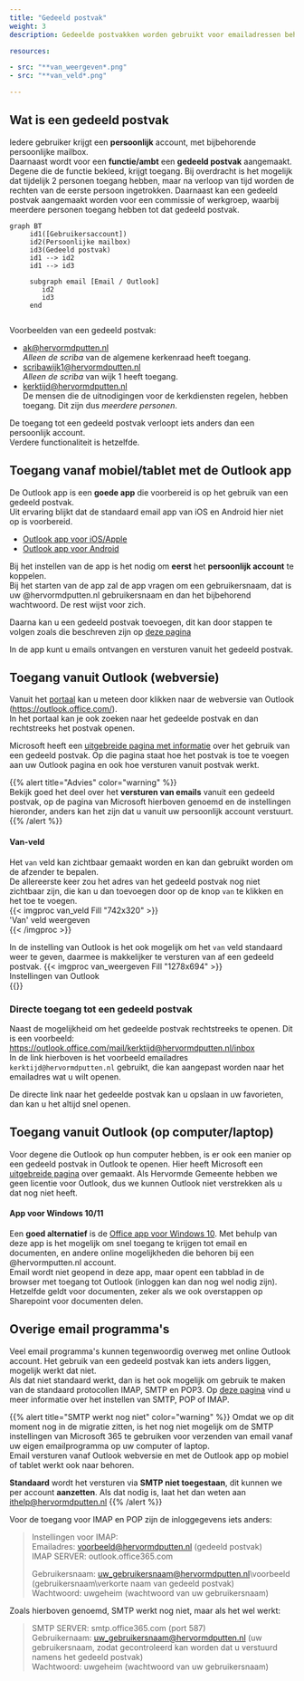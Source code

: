```yaml
---
title: "Gedeeld postvak"   
weight: 3   
description: Gedeelde postvakken worden gebruikt voor emailadressen behorend bij een functie/ambt of commissie.

resources:

- src: "**van_weergeven*.png"
- src: "**van_veld*.png"

---
```


## Wat is een gedeeld postvak

Iedere gebruiker krijgt een **persoonlijk** account, met bijbehorende persoonlijke mailbox.    
Daarnaast wordt voor een **functie/ambt** een **gedeeld postvak** aangemaakt. Degene die de functie bekleed, krijgt
toegang. Bij overdracht is het mogelijk dat tijdelijk 2 personen toegang hebben, maar na verloop van tijd worden de
rechten van de eerste persoon ingetrokken. Daarnaast kan een gedeeld postvak aangemaakt worden voor een commissie of
werkgroep, waarbij meerdere personen toegang hebben tot dat gedeeld postvak.

```mermaid
graph BT
     id1([Gebruikersaccount])
     id2(Persoonlijke mailbox)
     id3(Gedeeld postvak)
     id1 --> id2
     id1 --> id3
     
     subgraph email [Email / Outlook]
        id2
        id3
     end
    
```

Voorbeelden van een gedeeld postvak:

* ak@hervormdputten.nl   
  _Alleen de scriba_ van de algemene kerkenraad heeft toegang.
* scribawijk1@hervormdputten.nl   
  _Alleen de scriba_ van wijk 1 heeft toegang.
* kerktijd@hervormdputten.nl    
  De mensen die de uitnodigingen voor de kerkdiensten regelen, hebben toegang. Dit zijn dus _meerdere personen_.

De toegang tot een gedeeld postvak verloopt iets anders dan een persoonlijk account.   
Verdere functionaliteit is hetzelfde.

## Toegang vanaf mobiel/tablet met de Outlook app

De Outlook app is een **goede app** die voorbereid is op het gebruik van een gedeeld postvak.   
Uit ervaring blijkt dat de standaard email app van iOS en Android hier niet op is voorbereid.

* [Outlook app voor iOS/Apple](https://apps.apple.com/us/app/microsoft-outlook/id951937596)
* [Outlook app voor Android](https://play.google.com/store/apps/details?id=com.microsoft.office.outlook)

Bij het instellen van de app is het nodig om **eerst** het **persoonlijk account** te koppelen.   
Bij het starten van de app zal de app vragen om een gebruikersnaam, dat is uw @hervormdputten.nl gebruikersnaam en dan
het bijbehorend wachtwoord. De rest wijst voor zich.

Daarna kan u een gedeeld postvak toevoegen, dit kan door stappen te volgen zoals die beschreven zijn op
[deze pagina](https://support.microsoft.com/nl-nl/office/een-gedeeld-postvak-toevoegen-aan-outlook-mobile-f866242c-81b2-472e-8776-6c49c5473c9f?ui=nl-NL&rs=nl-NL&ad=NL)

In de app kunt u emails ontvangen en versturen vanuit het gedeeld postvak.

## Toegang vanuit Outlook (webversie)

Vanuit het [portaal](../portal) kan u meteen door klikken naar de webversie van Outlook (https://outlook.office.com/).    
In het portaal kan je ook zoeken naar het gedeelde postvak en dan rechtstreeks het postvak openen.

Microsoft heeft
een [uitgebreide pagina met informatie](https://support.microsoft.com/nl-nl/office/een-gedeeld-postvak-openen-en-gebruiken-in-de-webversie-van-outlook-98b5a90d-4e38-415d-a030-f09a4cd28207?ui=nl-NL&rs=nl-NL&ad=NL
) over het gebruik van een gedeeld postvak. Op die pagina staat hoe het postvak is toe te voegen aan uw Outlook pagina
en ook hoe versturen vanuit postvak werkt.

{{% alert title="Advies" color="warning" %}}    
Bekijk goed het deel over het **versturen van emails** vanuit een gedeeld postvak, op de pagina van Microsoft hierboven
genoemd en de instellingen hieronder, anders kan het zijn dat u vanuit uw persoonlijk account verstuurt.    
{{% /alert %}}

#### Van-veld

Het `van` veld kan zichtbaar gemaakt worden en kan dan gebruikt worden om de afzender te bepalen.    
De allereerste keer zou het adres van het gedeeld postvak nog niet zichtbaar zijn, die kan u dan toevoegen door op de
knop `van` te klikken en het toe te voegen.    
{{< imgproc van_veld Fill "742x320" >}}    
'Van' veld weergeven    
{{< /imgproc >}}

In de instelling van Outlook is het ook mogelijk om het `van` veld standaard weer te geven, daarmee is makkelijker te
versturen van af een gedeeld postvak.
{{< imgproc van_weergeven Fill "1278x694" >}}   
Instellingen van Outlook    
{{</imgproc >}}

### Directe toegang tot een gedeeld postvak

Naast de mogelijkheid om het gedeelde postvak rechtstreeks te openen. Dit is een voorbeeld:    
https://outlook.office.com/mail/kerktijd@hervormdputten.nl/inbox   
In de link hierboven is het voorbeeld emailadres `kerktijd@hervormdputten.nl` gebruikt, die kan aangepast worden naar
het emailadres wat u wilt openen.

De directe link naar het gedeelde postvak kan u opslaan in uw favorieten, dan kan u het altijd snel openen.

## Toegang vanuit Outlook (op computer/laptop)

Voor degene die Outlook op hun computer hebben, is er ook een manier op een gedeeld postvak in Outlook te openen. Hier
heeft Microsoft
een [uitgebreide pagina](https://support.microsoft.com/nl-nl/office/een-gedeeld-postvak-openen-en-gebruiken-in-outlook-d94a8e9e-21f1-4240-808b-de9c9c088afd?ui=nl-NL&rs=nl-NL&ad=NL)
over gemaakt. Als Hervormde Gemeente hebben we geen licentie voor Outlook, dus we kunnen Outlook niet verstrekken als u dat nog niet heeft.

#### App voor Windows 10/11

Een **goed alternatief** is de [Office app voor Windows 10](https://www.microsoft.com/nl-nl/p/office/9wzdncrd29v9?rtc=1&activetab=pivot:overviewtab).
Met behulp van deze app is het mogelijk om snel toegang te krijgen tot email en documenten, en andere online mogelijkheden die behoren bij een @hervormputten.nl account.      
Email wordt niet geopend in deze app, maar opent een tabblad in de browser met toegang tot Outlook (inloggen kan dan nog wel nodig zijn). Hetzelfde geldt voor documenten, zeker als we ook overstappen op Sharepoint voor documenten delen.

## Overige email programma's

Veel email programma's kunnen tegenwoordig overweg met online Outlook account. Het gebruik van een gedeeld postvak kan iets anders liggen, mogelijk werkt dat niet.    
Als dat niet standaard werkt, dan is het ook mogelijk om gebruik te maken van de standaard protocollen IMAP, SMTP en POP3.
Op [deze pagina](https://support.microsoft.com/nl-nl/office/pop-imap-en-stmp-instellingen-8361e398-8af4-4e97-b147-6c6c4ac95353)
vind u meer informatie over het instellen van SMTP, POP of IMAP.

{{% alert title="SMTP werkt nog niet" color="warning" %}} Omdat we op dit moment nog in de migratie zitten, is het nog
niet mogelijk om de SMTP instellingen van Microsoft 365 te gebruiken voor verzenden van email vanaf uw eigen
emailprogramma op uw computer of laptop.   
Email versturen vanaf Outlook webversie en met de Outlook app op mobiel of tablet werkt ook naar behoren.

**Standaard** wordt het versturen via **SMTP niet toegestaan**, dit kunnen we per account **aanzetten**. Als dat nodig is, laat het
dan weten aan ithelp@hervormdputten.nl {{% /alert %}}

Voor de toegang voor IMAP en POP zijn de inloggegevens iets anders:

> Instellingen voor IMAP:   
> Emailadres: voorbeeld@hervormdputten.nl (gedeeld postvak)   
> IMAP SERVER: outlook.office365.com
>
> Gebruikersnaam: uw_gebruikersnaam@hervormdputten.nl\voorbeeld (gebruikersnaam\verkorte naam van gedeeld postvak)   
> Wachtwoord: uwgeheim (wachtwoord van uw gebruikersnaam)

Zoals hierboven genoemd, SMTP werkt nog niet, maar als het wel werkt:
> SMTP SERVER: smtp.office365.com (port 587)   
> Gebruikernaam: uw_gebruikersnaam@hervormdputten.nl (uw gebruikersnaam, zodat gecontroleerd kan worden dat u verstuurd namens het gedeeld postvak)   
> Wachtwoord: uwgeheim (wachtwoord van uw gebruikersnaam)   

